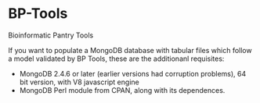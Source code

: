 BP-Tools
========

Bioinformatic Pantry Tools

If you want to populate a MongoDB database with tabular files which follow a model validated by BP Tools, these are the additionanl requisites:

* MongoDB 2.4.6 or later (earlier versions had corruption problems), 64 bit version, with V8 javascript engine
*	MongoDB Perl module from CPAN, along with its dependences.
